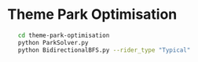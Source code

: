 # Theme Park Optimisation

```sh
   cd theme-park-optimisation
   python ParkSolver.py
   python BidirectionalBFS.py --rider_type "Typical"
```
